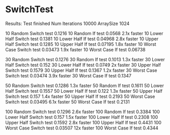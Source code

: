 # SwitchTest

Results:
Test finished
Num Iterations 10000
ArraySize 1024

10 Random Switch test 0.1216 
10 Random If test 0.0568 2.1x faster
10 Lower Half Switch test 0.1381 
10 Lower Half If test 0.04968 2.8x faster
10 Upper Half Switch test 0.1285 
10 Upper Half If test 0.07195 1.8x faster
10 Worst Case Switch test 0.03473 1.9x faster
10 Worst Case If test 0.06738 

30 Random Switch test 0.1276 
30 Random If test 0.1013 1.3x faster
30 Lower Half Switch test 0.152 
30 Lower Half If test 0.0749 2x faster
30 Upper Half Switch test 0.1579 
30 Upper Half If test 0.1367 1.2x faster
30 Worst Case Switch test 0.03474 3.9x faster
30 Worst Case If test 0.1347 

50 Random Switch test 0.1286 1.3x faster
50 Random If test 0.1611 
50 Lower Half Switch test 0.1557 
50 Lower Half If test 0.122 1.3x faster
50 Upper Half Switch test 0.157 1.4x faster
50 Upper Half If test 0.2193 
50 Worst Case Switch test 0.03495 6.1x faster
50 Worst Case If test 0.2131 

100 Random Switch test 0.1296 2.6x faster
100 Random If test 0.3384 
100 Lower Half Switch test 0.157 1.5x faster
100 Lower Half If test 0.2308 
100 Upper Half Switch test 0.1592 2.8x faster
100 Upper Half If test 0.4431 
100 Worst Case Switch test 0.03507 12x faster
100 Worst Case If test 0.4344 
